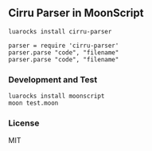 
Cirru Parser in MoonScript
----

```
luarocks install cirru-parser
```

```moonscript
parser = require 'cirru-parser'
parser.parse "code", "filename"
parser.parse "code", "filename"
```

### Development and Test

```
luarocks install moonscript
moon test.moon
```

### License

MIT
